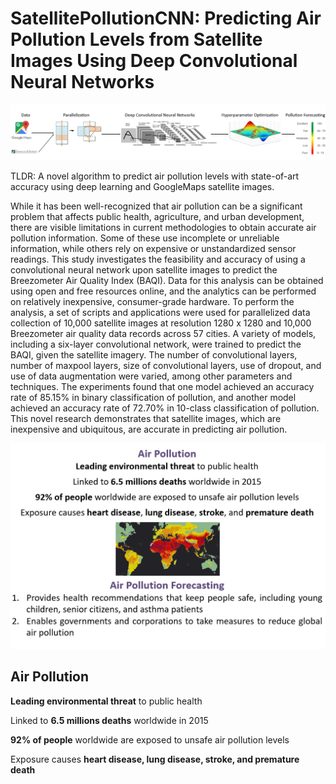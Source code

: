 # SatellitePollutionCNN: Predicting Air Pollution Levels from Satellite Images Using Deep Convolutional Neural Networks

![Methodology](https://github.com/arnavbansal1/SatellitePollutionCNN/blob/master/Images/Methodology.png)

TLDR: A novel algorithm to predict air pollution levels with state-of-art accuracy using deep learning and GoogleMaps satellite images.

While it has been well-recognized that air pollution can be a significant problem that affects public health, agriculture, and urban development, there are visible limitations in current methodologies to obtain accurate air pollution information.  Some of these use incomplete or unreliable information, while others rely on expensive or unstandardized sensor readings.  This study investigates the feasibility and accuracy of using a convolutional neural network upon satellite images to predict the Breezometer Air Quality Index (BAQI).  Data for this analysis can be obtained using open and free resources online, and the analytics can be performed on relatively inexpensive, consumer-grade hardware.  To perform the analysis, a set of scripts and applications were used for parallelized data collection of 10,000 satellite images at resolution 1280 x 1280 and 10,000 Breezometer air quality data records across 57 cities.  A variety of models, including a six-layer convolutional network, were trained to predict the BAQI, given the satellite imagery.  The number of convolutional layers, number of maxpool layers, size of convolutional layers, use of dropout, and use of data augmentation were varied, among other parameters and techniques.  The experiments found that one model achieved an accuracy rate of 85.15% in binary classification of pollution, and another model achieved an accuracy rate of 72.70% in 10-class classification of pollution.  This novel research demonstrates that satellite images, which are inexpensive and ubiquitous, are accurate in predicting air pollution.

![Methodology](https://github.com/arnavbansal1/SatellitePollutionCNN/blob/master/Images/Intro.PNG)

## Air Pollution

**Leading environmental threat** to public health

Linked to **6.5 millions deaths** worldwide in 2015

**92% of people** worldwide are exposed to unsafe air pollution levels

Exposure causes **heart disease, lung disease, stroke, and premature death**


